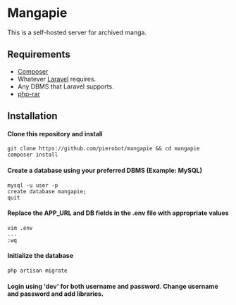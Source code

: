 # Mangapie

This is a self-hosted server for archived manga.

## Requirements

* [Composer](https://getcomposer.org/)
* Whatever [Laravel](https://laravel.com/docs/master/installation) requires.
* Any DBMS that Laravel supports.
* [php-rar](https://github.com/cataphract/php-rar)

## Installation

#### Clone this repository and install
```
git clone https://github.com/pierobot/mangapie && cd mangapie
composer install
```

#### Create a database using your preferred DBMS (Example: MySQL)
```
mysql -u user -p
create database mangapie;
quit
```

#### Replace the APP_URL and DB fields in the .env file with appropriate values
```
vim .env
...
:wq
```

#### Initialize the database
```
php artisan migrate
```

#### Login using 'dev' for both username and password. Change username and password and add libraries.